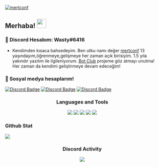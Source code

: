 [![mertconf](https://cdn.discordapp.com/attachments/831785309770350622/1001155863781851266/wasty.png)](https://github.com/mertconf)

## Merhaba! <img src="https://raw.githubusercontent.com/iampavangandhi/iampavangandhi/master/gifs/Hi.gif" width="30px">
<h3>🎉 Discord Hesabım: Wasty#6416</h3>

- Kendimden kısaca bahsedeyim. Ben utku namı değer [mertconf](https://github.com/mertconf) 13 yaşındayım,öğrenmeye,gelişmeye her zaman açık birisiyim.
1.5 yıla yakındır yazılım ile ilgileniyorum. [Bot Club](botclub.net) projeme göz atmayı unutma! Her zaman da kendimi geliştirmeye devam edeceğim!

<h3>🌟 Sosyal medya hesaplarım!</h3>

[![Discord Badge](https://img.shields.io/badge/Discord%20-7289DA.svg?&amp;style=for-the-badge&amp;logo=discord&amp;logoColor=white)](https://discord.gg/industry)
[![Discord Badge](https://img.shields.io/badge/YouTube-ff0000.svg?&amp;style=for-the-badge&amp;logo=youtube&amp;logoColor=white)](https://www.youtube.com/channel/UCgLMhMviJdqvIeofI7vDVzg)
[![Discord Badge](https://img.shields.io/badge/Github%20-171515.svg?&amp;style=for-the-badge&amp;logo=github&amp;logoColor=white)](https://github.com/mertconf)

<div align="center">
<h3>Languages and Tools</h3>
<a <img src="https://img.shields.io/badge/JavaScript%20-111111.svg?&style=for-the-badge&logo=JavaScript&logoColor=white"> </a>

<img src="https://img.shields.io/badge/Node.js%20-111111.svg?&style=for-the-badge&logo=Node.js&logoColor=white">
<img src="https://img.shields.io/badge/Python%20-111111.svg?&style=for-the-badge&logo=Python&logoColor=white">
<img src="https://img.shields.io/badge/Discord.Js%20-111111.svg?&style=for-the-badge&logo=Discord.Js&logoColor=white">
<img src="https://img.shields.io/badge/HTML5%20-111111.svg?&style=for-the-badge&logo=HTML5&logoColor=white">
<img src="https://img.shields.io/badge/CSS%20-111111.svg?&style=for-the-badge&logo=CSS3&logoColor=white">
</div>

<div >
<h3>Github Stat</h3>
   <a href="https://github.com/mertconf" target="_blank">
      <img src="https://github-readme-stats.vercel.app/api/?username=mertconf&show_icons=true&title_color=fff&icon_color=79ff97&text_color=9f9f9f&bg_color=151515">
   </a>
</div>

<div align="center">
<h3>Discord Activity</h3>
   <a href="https://discord.com/users/816276701843292231" target="_blank">
      <img src="https://lanyard-profile-readme.vercel.app/api/816276701843292231?bg=0d1117&animated=false&hideDiscrim=false&borderRadius=31px">
   </a>
</div>

